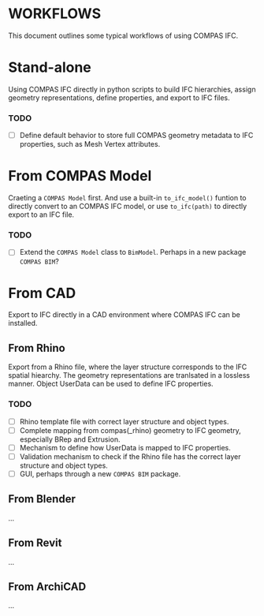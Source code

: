 # WORKFLOWS

This document outlines some typical workflows of using COMPAS IFC.

# Stand-alone

Using COMPAS IFC directly in python scripts to build IFC hierarchies, assign geometry representations, define properties, and export to IFC files.

### TODO
- [ ] Define default behavior to store full COMPAS geometry metadata to IFC properties, such as Mesh Vertex attributes.

# From COMPAS Model

Craeting a `COMPAS Model` first. And use a built-in `to_ifc_model()` funtion to directly convert to an COMPAS IFC model, or use `to_ifc(path)` to directly export to an IFC file.

### TODO
- [ ] Extend the `COMPAS Model` class to `BimModel`. Perhaps in a new package `COMPAS BIM`?

# From CAD

Export to IFC directly in a CAD environment where COMPAS IFC can be installed.

## From Rhino

Export from a Rhino file, where the layer structure corresponds to the IFC spatial hiearchy. The geometry representations are tranlsated in a lossless manner. Object UserData can be used to define IFC properties.

### TODO
- [ ] Rhino template file with correct layer structure and object types.
- [ ] Complete mapping from compas(_rhino) geometry to IFC geometry, especially BRep and Extrusion.
- [ ] Mechanism to define how UserData is mapped to IFC properties.
- [ ] Validation mechanism to check if the Rhino file has the correct layer structure and object types.
- [ ] GUI, perhaps through a new `COMPAS BIM` package.

## From Blender
...

## From Revit
...

## From ArchiCAD
...